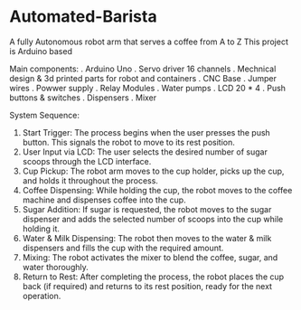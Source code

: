 # Automated-Barista
 A fully Autonomous robot arm that serves a coffee from A to Z
 This project is Arduino based

Main components:
. Arduino Uno
. Servo driver 16 channels
. Mechnical design & 3d printed parts for robot and containers
. CNC Base
. Jumper wires
. Powwer supply
. Relay Modules
. Water pumps
. LCD 20 * 4
. Push buttons & switches
. Dispensers
. Mixer

System Sequence:
1.	Start Trigger:
The process begins when the user presses the push button. This signals the robot to move to its rest position.
2.	User Input via LCD:
The user selects the desired number of sugar scoops through the LCD interface.
3.	Cup Pickup:
The robot arm moves to the cup holder, picks up the cup, and holds it throughout the process.
4.	Coffee Dispensing:
While holding the cup, the robot moves to the coffee machine and dispenses coffee into the cup.
5.	Sugar Addition:
If sugar is requested, the robot moves to the sugar dispenser and adds the selected number of scoops into the cup while holding it.
6.	Water & Milk Dispensing:
The robot then moves to the water & milk dispensers and fills the cup with the required amount.
7.	Mixing:
The robot activates the mixer to blend the coffee, sugar, and water thoroughly.
8.	Return to Rest:
After completing the process, the robot places the cup back (if required) and returns to its rest position, ready for the next operation.
